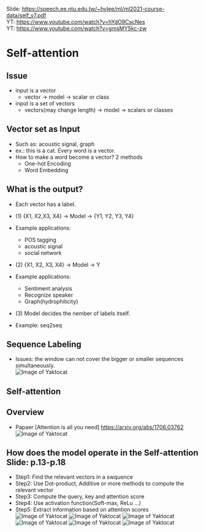 Slide: https://speech.ee.ntu.edu.tw/~hylee/ml/ml2021-course-data/self_v7.pdf  
YT: https://www.youtube.com/watch?v=hYdO9CscNes  
YT: https://www.youtube.com/watch?v=gmsMY5kc-zw  

# Self-attention  

## Issue  

   * input is a vector  
      * vector -> model -> scalar or class  
   * input is a set of vectors  
      * vectors(may change length) -> model -> scalars or classes  
    
## Vector set as Input  

   * Such as: acoustic signal, graph  
   * ex.: this is a cat. Every word is a vector.  
   * How to make a word become a vector? 2 methods  
      * One-hot Encoding  
      * Word Embedding  
   
    
## What is the output?  

  * Each vector has a label.  
  * (1) {X1, X2,X3, X4} -> Model -> {Y1, Y2, Y3, Y4}  
  * Example applications:  
    * POS tagging  
    * acoustic signal  
    * social network  

  * (2) {X1, X2, X3, X4} -> Model -> Y  
  * Example applications:  
    * Sentiment analysis  
    * Recognize speaker  
    * Graph(hydrophilicity)  
  
  * (3) Model decides the nember of labels itself.  
  * Example: seq2seq  

## Sequence Labeling  

  * Issues: the window can not cover the bigger or smaller sequences simultaneously.  
  ![Image of Yaktocat](https://github.com/ting-chih/NTU-ML2021spring/blob/main/image/sequencelabeling.png)  

## Self-attention  
## Overview  

* Papaer [Attention is all you need] https://arxiv.org/abs/1706.03762  
![Image of Yaktocat](https://github.com/ting-chih/NTU-ML2021spring/blob/main/image/selfattention.png)  
## How does the model operate in the Self-attention  Slide: p.13-p.18

  * Step1: Find the relevant vectors in a swquence  
  * Step2: Use Dot-product, Additive or more methods to compute the relevant vector  
  * Step3: Compute the query, key and attention score  
  * Step4: Use activation function(Soft-max, ReLu ...)  
  * Step5: Extract information based on attention scores  
  ![Image of Yaktocat](https://github.com/ting-chih/NTU-ML2021spring/blob/main/image/sa13.png)
  ![Image of Yaktocat](https://github.com/ting-chih/NTU-ML2021spring/blob/main/image/sa14.png)
  ![Image of Yaktocat](https://github.com/ting-chih/NTU-ML2021spring/blob/main/image/sa15.png)
  ![Image of Yaktocat](https://github.com/ting-chih/NTU-ML2021spring/blob/main/image/sa16.png)
  ![Image of Yaktocat](https://github.com/ting-chih/NTU-ML2021spring/blob/main/image/sa17.png)
  ![Image of Yaktocat](https://github.com/ting-chih/NTU-ML2021spring/blob/main/image/sa18.png)
